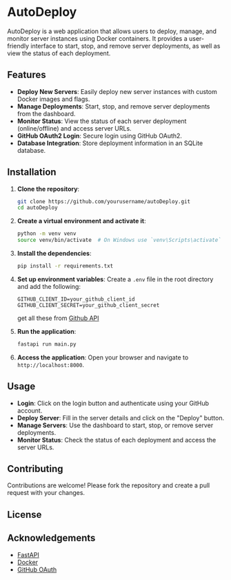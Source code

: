 # AutoDeploy

AutoDeploy is a web application that allows users to deploy, manage, and monitor server instances using Docker containers. It provides a user-friendly interface to start, stop, and remove server deployments, as well as view the status of each deployment.

## Features

- **Deploy New Servers**: Easily deploy new server instances with custom Docker images and flags.
- **Manage Deployments**: Start, stop, and remove server deployments from the dashboard.
- **Monitor Status**: View the status of each server deployment (online/offline) and access server URLs.
- **GitHub OAuth2 Login**: Secure login using GitHub OAuth2.
- **Database Integration**: Store deployment information in an SQLite database.

## Installation

1. **Clone the repository**:
    ```sh
    git clone https://github.com/yourusername/autoDeploy.git
    cd autoDeploy
    ```

2. **Create a virtual environment and activate it**:
    ```sh
    python -m venv venv
    source venv/bin/activate  # On Windows use `venv\Scripts\activate`
    ```

3. **Install the dependencies**:
    ```sh
    pip install -r requirements.txt
    ```

4. **Set up environment variables**:
    Create a `.env` file in the root directory and add the following:
    ```
    GITHUB_CLIENT_ID=your_github_client_id
    GITHUB_CLIENT_SECRET=your_github_client_secret
    ```
    get all these from [Github API](https://github.com/settings/developers)
5. **Run the application**:
    ```sh
    fastapi run main.py
    ```

6. **Access the application**:
    Open your browser and navigate to `http://localhost:8000`.

## Usage

- **Login**: Click on the login button and authenticate using your GitHub account.
- **Deploy Server**: Fill in the server details and click on the "Deploy" button.
- **Manage Servers**: Use the dashboard to start, stop, or remove server deployments.
- **Monitor Status**: Check the status of each deployment and access the server URLs.

## Contributing

Contributions are welcome! Please fork the repository and create a pull request with your changes.

## License

## Acknowledgements

- [FastAPI](https://fastapi.tiangolo.com/)
- [Docker](https://www.docker.com/)
- [GitHub OAuth](https://developer.github.com/apps/building-oauth-apps/)
